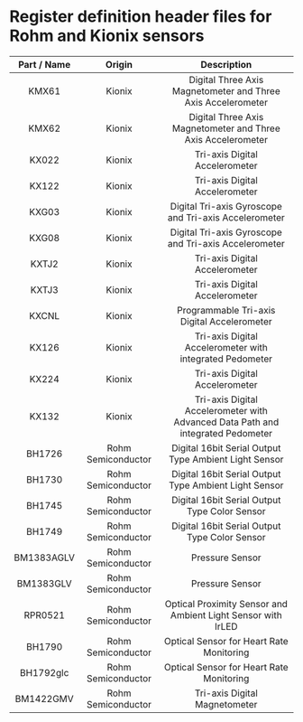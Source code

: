 # Register definition header files for Rohm and Kionix sensors

| Part / Name | Origin | Description |
|:-------------:|:-------------:|:-------------:|
| KMX61 | Kionix | Digital Three Axis Magnetometer and Three Axis Accelerometer |
| KMX62 | Kionix | Digital Three Axis Magnetometer and Three Axis Accelerometer |
| KX022 | Kionix | Tri-axis Digital Accelerometer |
| KX122 | Kionix | Tri-axis Digital Accelerometer |
| KXG03 | Kionix | Digital Tri-axis Gyroscope and Tri-axis Accelerometer |
| KXG08 | Kionix | Digital Tri-axis Gyroscope and Tri-axis Accelerometer |
| KXTJ2 | Kionix | Tri-axis Digital Accelerometer |
| KXTJ3 | Kionix | Tri-axis Digital Accelerometer |
| KXCNL | Kionix | Programmable Tri-axis Digital Accelerometer |
| KX126 | Kionix | Tri-axis Digital Accelerometer with integrated Pedometer |
| KX224 | Kionix | Tri-axis Digital Accelerometer |
| KX132 | Kionix | Tri-axis Digital Accelerometer with Advanced Data Path and integrated Pedometer |
| BH1726 | Rohm Semiconductor | Digital 16bit Serial Output Type Ambient Light Sensor |
| BH1730 | Rohm Semiconductor | Digital 16bit Serial Output Type Ambient Light Sensor |
| BH1745 | Rohm Semiconductor | Digital 16bit Serial Output Type Color Sensor |
| BH1749 | Rohm Semiconductor | Digital 16bit Serial Output Type Color Sensor |
| BM1383AGLV | Rohm Semiconductor | Pressure Sensor |
| BM1383GLV | Rohm Semiconductor | Pressure Sensor |
| RPR0521 | Rohm Semiconductor | Optical Proximity Sensor and Ambient Light Sensor with IrLED |
| BH1790 | Rohm Semiconductor | Optical Sensor for Heart Rate Monitoring |
| BH1792glc | Rohm Semiconductor | Optical Sensor for Heart Rate Monitoring |
| BM1422GMV | Rohm Semiconductor | Tri-axis Digital Magnetometer |
